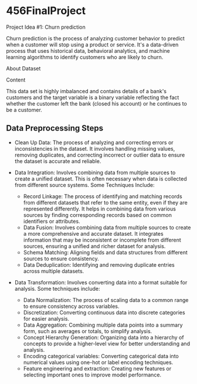 # 456FinalProject

Project Idea #1: Churn prediction

Churn prediction is the process of analyzing customer behavior to predict when a customer will stop using a product or service. It's a data-driven process that uses historical data, behavioral analytics, and machine learning algorithms to identify customers who are likely to churn.

About Dataset

Content

This data set is highly imbalanced and contains details of a bank's customers and the target variable is a binary variable reflecting the fact whether the customer left the bank (closed his account) or he continues to be a customer.


## Data Preprocessing Steps

- Clean Up Data: The process of analyzing and correcting errors or inconsistencies in the dataset. It involves handling missing values, removing duplicates, and correcting incorrect or outlier data to ensure the dataset is accurate and reliable.

- Data Integration: Involves combining data from multiple sources to create a unified dataset. This is often necessary when data is collected from different source systems. Some Techniques Include:
  - Record Linkage: The process of identifying and matching records from different datasets that refer to the same entity, even if they are represented differently. It helps in combining data from various sources by finding corresponding records based on common identifiers or attributes.
  - Data Fusion: Involves combining data from multiple sources to create a more comprehensive and accurate dataset. It integrates information that may be inconsistent or incomplete from different sources, ensuring a unified and richer dataset for analysis.
  - Schema Matching: Aligning fields and data structures from different sources to ensure consistency.
  - Data Deduplication: Identifying and removing duplicate entries across multiple datasets.
 
- Data Transformation: Involves converting data into a format suitable for analysis. Some techniques include:
  - Data Normalization: The process of scaling data to a common range to ensure consistency across variables.
  - Discretization: Converting continuous data into discrete categories for easier analysis.
  - Data Aggregation: Combining multiple data points into a summary form, such as averages or totals, to simplify analysis.
  - Concept Hierarchy Generation: Organizing data into a hierarchy of concepts to provide a higher-level view for better understanding and analysis.
  - Encoding categorical variables: Converting categorical data into numerical values using one-hot or label encoding techniques.
  - Feature engineering and extraction: Creating new features or selecting important ones to improve model performance.

